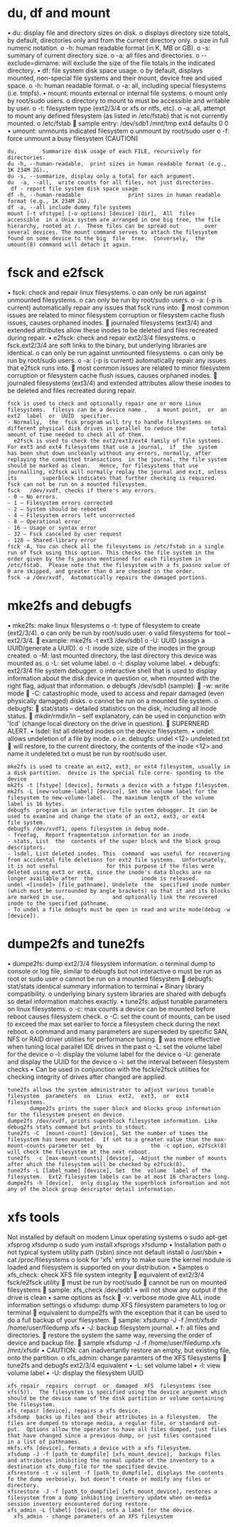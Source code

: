 
du, df and mount
================

• du: display file and directory sizes on disk.
    o displays directory size totals, by default, directories only and from the current directory only.
    o size in full numeric notation.
    o -h: human readable format (in K, MB or GB).
    o -s: summary of current directory size.
    o -a: all files and directories.
    o --exclude=dirname: will exclude the size of the file totals in the indicated directory.
• df: file system disk space usage.
    o by default, displays mounted, non-special file systems and their mount, device free and used space.
    o -h: human readable format.
    o -a: all, including special filesystems (i.e. tmpfs).
• mount: mounts external or internal file systems.
    o mount only by root/sudo users.
    o directory to mount to must be accessible and writable by user.
    o -t: filesystem type (ext2/3/4 or xfs or ntfs, etc).
    o -a: all, attempt to mount any defined filesystem (as listed in /etc/fstab) that is not currently mounted.
    o /etc/fstab
         sample entry: /dev/sdb1 /mnt/tmp ext4 defaults 0 0
• umount: unmounts indicated filesystem
    o unmount by root/sudo user
    o -f: force unmount a busy filesystem (CAUTION)

    du,        Summarize disk usage of each FILE, recursively for directories.
    du -h, --human-readable,  print sizes in human readable format (e.g., 1K 234M 2G)., 
    du -s, --summarize, display only a total for each argument.
    du  -a, --all,  write counts for all files, not just directories.
     df - report file system disk space usage
    df -h, --human-readable               print sizes in human readable format (e.g., 1K 234M 2G).
    df -a, --all include dummy file systems
    mount [-t vfstype] [-o options] [device] [dir],  All  files  accessible  in a Unix system are arranged in one big tree, the file hierarchy, rooted at /.  These files can be spread out        over several devices. The mount command serves to attach the filesystem found on some device to the big  file  tree.  Conversely,  the        umount(8) command will detach it again.

fsck and e2fsck
===============

• fsck: check and repair linux filesystems.
    o can only be run against unmounted filesystems.
    o can only be run by root/sudo users.
    o -a: (-p is current) automatically repair any issues that fsck runs into.
         most common issues are related to minor filesystem corruption or filesystem cache flush issues, causes orphaned inodes.
         journaled filesystems (ext3/4) and extended attributes allow these inodes to be deleted and files recreated during repair.
• e2fsck: check and repair ext2/3/4 filesystems.
    o fsck.ext2/3/4 are soft links to the binary, but underlying libraries are identical.
    o can only be run against unmounted filesystems.
    o can only be run by root/sudo users.
    o -a: (-p is current) automatically repair any issues that e2fsck runs into.
         most common issues are related to minor filesystem corruption or filesystem cache flush issues, causes orphaned inodes.
         journaled filesystems (ext3/4) and extended attributes allow these inodes to be deleted and files recreated during repair.

    fsck is used to check and optionally repair one or more Linux filesystems.  filesys can be a device name ,   a mount point,  or  an  ext2  label  or  UUID  specifier.
    - Normally,  the  fsck program will try to handle filesystems on different physical disk drives in parallel to reduce the        total amount of time needed to check all of them.
      e2fsck is used to check the ext2/ext3/ext4 family of file systems.  For ext3 and ext4 filesystems that use a journal,  if  the  system        has been shut down uncleanly without any errors, normally, after replaying the committed transactions  in the journal, the file system        should be marked as clean.   Hence, for filesystems that use journalling, e2fsck will normally replay the journal and exit, unless its        superblock indicates that further checking is required.
    fsck can not be run on a mounted filesystem.
    fsck   /dev/xvdf, checks if there's any errors.
    - 0 – No errors.
    - 1 – Filesystem errors corrected
    - 2 – System should be rebooted
    - 4 – Filesystem errors left uncorrected
    - 8 – Operational error
    - 16 – Usage or syntax error
    - 32 – Fsck canceled by user request
    - 128 – Shared-library error
    fsck -A, You can check all the filesystems in /etc/fstab in a single run of fsck using this option. This checks the file system in the order given by the fs_passno mentioned for each filesystem in /etc/fstab.  Please note that the filesystem with a fs_passno value of 0 are skipped, and greater than 0 are checked in the order.
    fsck -a /dev/xvdf,  Automatically repairs the damaged portions.

mke2fs and debugfs
==================

• mke2fs: make linux filesystems
    o -t: type of filesystem to create (ext2/3/4).
    o can only be run by root/sudo user.
    o valid filesystems for tool – ext2/3/4.
         example: mke2fs -t ext3 /dev/sdb1
    o -U: UUID (assign a UUID/generate a UUID).
    o -I: inode size, size of the inodes in the group created.
    o -M: last mounted directory, the last directory this device was mounted as.
    o -L: set volume label.
    o -l: display volume label.
• debugfs: ext2/3/4 file system debugger.
    o interactive shell that is used to display information about the disk device in question or, when mounted with the right flag, adjust that information.
    o debugfs /dev/sdb1 (sample):
     -w: write mode
     -C: catastrophic mode, used to access and repair damaged (even physically damaged) disks.
    o cannot be run on a mounted file system.
    o debugfs:
         stat/stats – detailed statistics on the disk, including all inode status.
         mkdir/rmdir/ln – self explanatory, can be used in conjunction with 'lcd' (change local directory on the drive in question).
         SUPERNERD ALERT.
            • lsdel: list all deleted inodes on the device filesystem.
            • undel: allows undeletion of a file by inode.
                o i.e. debugfs: undel <12> undeleted.txt
                     will restore, to the current directory, the contents of the inode <12> and name it undeleted.txt
                o must be run by root/sudo user.

    mke2fs is used to create an ext2, ext3, or ext4 filesystem, usually in a disk partition.  device is the special file corre- sponding to the device
    mk2fs -t [fstype] [device], formats a device with a fstype filesystem. 
    mk2fs -L [new-volume-label] [device], Set the volume label for the filesystem to new-volume-label.  The maximum length of the volume label is 16 bytes.
    debugfs  program is an interactive file system debugger. It can be used to examine and change the state of an ext2, ext3, or ext4        file system.
    debugfs /dev/xvdf1, opens filesystem in debug mode.
    - freefag,  Report fragmentation information for an inode.
    - stats, List  the  contents of the super block and the block group descriptors.
    - lsdel, List deleted inodes. This  command  was useful for recovering from accidental file deletions for ext2 file systems.  Unfortunately, it is not useful               for this purpose if the files were deleted using ext3 or ext4, since the inode's data blocks are no longer available after  the               inode is released.
    undel <[inode]> [file_pathname], Undelete  the  specified inode number (which must be surrounded by angle brackets) so that it and its blocks are marked in use,               and optionally link the recovered inode to the specified pathname.
    - To undel a file debugfs must be open in read and write mode(debug -w [device]).

dumpe2fs and tune2fs
====================

• dumpe2fs: dump ext2/3/4 filesystem information.
    o terminal dump to console or log file, similar to debugfs but not interactive
    o must be run as root or sudo user
    o cannot be run on a mounted filesystem
         debugfs: stat/stats identical summary information to terminal
• Binary library compatibility.
    o underlying binary system libraries are shared with debugfs so detail information matches exactly.
• tune2fs: adjust tunable parameters on linux filesystems.
    o -c: max counts a device can be mounted before reboot causes filesystem check.
    o -C: set the count of mounts, can be used to exceed the max set earlier to force a filesystem check during the next reboot.
    o command and many parameters are superseded by specific SAN, NFS or RAID driver utilities for performance tuning.
         was more effective when tuning local parallel IDE drives in the past
    o -L: set the volume label for the device
    o -l: display the volume label for the device
    o -U: generate and display the UUID for the device
    o -i: set the interval between filesystem checks
• Can be used in conjunction with the fsck/e2fsck utilities for checking integrity of drives after changed are applied.

    tune2fs allows the system administrator to adjust various tunable filesystem  parameters  on  Linux  ext2,  ext3,  or  ext4        filesystems.
           dumpe2fs prints the super block and blocks group information for the filesystem present on device.
    dumpe2fs /dev/xvdf, prints superblock filesystem information. Like debug2fs stats command but prints to stdout. 
    tune2fs -C  [mount-count] [device], Set the number of times the filesystem has been mounted.  If set to a greater value than the max-mount-counts parameter set  by               the -c option, e2fsck(8) will check the filesystem at the next reboot.
    tune2fs  -c [max-mount-counts] [device], -Adjust the number of mounts after which the filesystem will be checked by e2fsck(8).
    tune2fs -L [label_name] [device], Set  the  volume  label of the filesystem.  Ext2 filesystem labels can be at most 16 characters long.
    dumpe2fs -h [device],  only display the superblock information and not any of the block group descriptor detail information.

xfs tools 
=========

Not installed by default on modern Linux operating systems
    o sudo apt-get xfsprog xfsdump
    o sudo yum install xfsprogs xfsdump
• Installation path
    o not typical system utility path (/sbin) since not default install
    o /usr/sbin
• cat /proc/filesystems
    o look for 'xfs' entry to make sure the kernel module is loaded and filesystem is supported on your distribution.
• Samples
    o xfs_check: check XFS file system integrity
         equivalent of ext2/3/4 fsck/e2fsck utility
         must be run by root/sudo
         cannot be run on mounted filesystems
         sample: xfs_check /dev/sdb1
            • will not show any output if the drive is clean
            • same options as fsck
         -v: verbose mode give ALL inode information settings
    o xfsdump: dump XFS filesystem parameters to log or terminal
         equivalent to dumpe2fs with the exception that it can be used to do a full backup of your filesystem.
         sample: xfsdump -J -f /mnt/xfsdir /home/user/filedump.xfs
            • -J: backup filesystem journal.
            • f: all files and directories.
         restore the system the same way, reversing the order of device and backup file.
         sample xfsdump -J -f /home/user/filedump.xfs /mnt/xfsdir
            • CAUTION: can inadvertantly restore an empty, but existing file, onto the partition.
    o xfs_admin: change paramters of the XFS filesystems
         tune2fs and debugfs ext2/3/4 equivalent
            • -L: set volume label
            • -l: view volume label
            • -U: display the filesystem UUID

    xfs_repair  repairs  corrupt  or  damaged  XFS  filesystems (see xfs(5)).  The filesystem is specified using the device argument which        should be the device name of the disk partition or volume containing the filesystem.
    xfs_repair [device], repairs a xfs device.
    xfsdump  backs up files and their attributes in a filesystem.  The files are dumped to storage media, a regular file, or standard out‐        put.  Options allow the operator to have all files dumped, just files that have changed since a previous dump, or just files contained        in a list of pathnames.
    mkfs.xfs [device], formats a device with a xfs filesystem.
    xfsdump -J -f [path_to_dumpfile] [xfs_mount_device],  backups files and attributes inhibiting the normal update of the inventory to a destination xfs_dump_file for the specified device. 
    xfsrestore -t -v silent -f [path_to_dumpfile], displays the contents fo the dump verbosely, but doesn't create or modify any files or directory.
    xfsrestore -J -f [path_to_dumpfile] [xfs_mount_device], restores a filesystem from a dump inhibiting inventory update when on-media session inventory encountered during restore.
    xfs_admin -L [label] [device], sets a label for the device.
      xfs_admin - change parameters of an XFS filesystem
